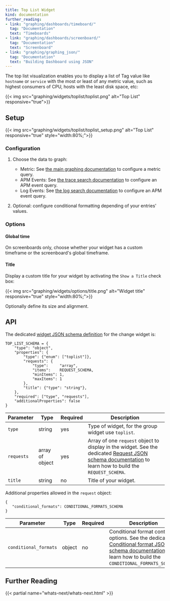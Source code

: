 ```yaml
---
title: Top List Widget
kind: documentation
further_reading:
- link: "graphing/dashboards/timeboard/"
  tag: "Documentation"
  text: "Timeboards"
- link: "graphing/dashboards/screenboard/"
  tag: "Documentation"
  text: "Screenboard"
- link: "graphing/graphing_json/"
  tag: "Documentation"
  text: "Building Dashboard using JSON"
---
```


The top list visualization enables you to display a list of Tag value like `hostname` or `service` with the most or least of any metric value, such as highest consumers of CPU, hosts with the least disk space, etc: 

{{< img src="graphing/widgets/toplist/toplist.png" alt="Top List" responsive="true">}}

## Setup

{{< img src="graphing/widgets/toplist/toplist_setup.png" alt="Top List" responsive="true" style="width:80%;">}}

### Configuration

1. Choose the data to graph:
    * Metric: See [the main graphing documentation][1] to configure a metric query.
    * APM Events: See [the trace search documentation][2] to configure an APM event query.
    * Log Events: See [the log search documentation][3] to configure an APM event query.

2. Optional: configure conditional formatting depending of your entries' values.

### Options
#### Global time

On screenboards only, choose whether your widget has a custom timeframe or the screenboard's global timeframe.

#### Title

Display a custom title for your widget by activating the `Show a Title` check box:

{{< img src="graphing/widgets/options/title.png" alt="Widget title" responsive="true" style="width:80%;">}}

Optionally define its size and alignment.

## API

The dedicated [widget JSON schema definition][4] for the change widget is: 

```
TOP_LIST_SCHEMA = {
    "type": "object",
    "properties": {
        "type": {"enum": ["toplist"]},
        "requests": {
            "type":     "array",
            "items":    REQUEST_SCHEMA,
            "minItems": 1,
            "maxItems": 1
        },
        "title": {"type": "string"},
    },
    "required": ["type", "requests"],
    "additionalProperties": false
}
```

| Parameter  | Type            | Required | Description                                                                                                                                                  |
| ------     | -----           | -------- | -----                                                                                                                                                        |
| `type`     | string          | yes      | Type of widget, for the group widget use `toplist`.                                                                                                      |
| `requests` | array of object | yes      | Array of one `request` object to display in the widget. See the dedicated [Request JSON schema documentation][5] to learn how to build the `REQUEST_SCHEMA`. |
| `title`    | string          | no       | Title of your widget.                                                                                                                                        |


Additional properties allowed in the `request` object:

```
{
   "conditional_formats": CONDITIONAL_FORMATS_SCHEMA
}
```

| Parameter             | Type   | Required | Description                                                                                                                                                     |
| ------                | -----  | ----     | -------                                                                                                                                                         |
| `conditional_formats` | object | no       | Conditional format control options. See the dedicated [Conditional format JSON schema documentation][6] to learn how to build the `CONDITIONAL_FORMATS_SCHEMA`. |


## Further Reading

{{< partial name="whats-next/whats-next.html" >}}

[1]: /graphing
[2]: /tracing/visualization/search/#search-bar
[3]: https://docs.datadoghq.com/logs/explorer/search/#search-syntax
[4]: /graphing/graphing_json/widget_json
[5]: /graphing/graphing_json/request_json
[6]: /graphing/graphing_json/widget_json/#conditional-format-schema
